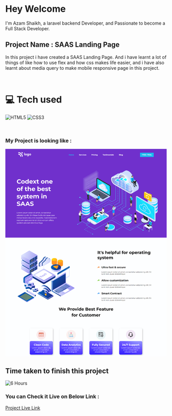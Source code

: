 # Hey Welcome 

I'm Azam Shaikh, a laravel backend Developer, and Passionate to become a Full Stack Developer.

## Project Name : **SAAS Landing Page**

In this project i have created a SAAS Landing Page. And i have learnt a lot of things of like how to use flex and how css makes life easier, and i have also learnt  about media query to make mobile responsive page in this project.

</br>

# 💻 Tech used
![HTML5](https://img.shields.io/badge/html5-%23E34F26.svg?style=for-the-badge&logo=html5&logoColor=white) ![CSS3](https://img.shields.io/badge/css3-%231572B6.svg?style=for-the-badge&logo=css3&logoColor=white)

</br>

### My Project is looking like :

![Web Site Image](./screenshot/saas-landing-page.png)

## Time taken to finish this project

![6 Hours](https://img.shields.io/badge/-6%20Hours-orange)

### You can Check it Live on Below Link :

[Project Live Link](https://azam-saas-landing-page.netlify.app/)

